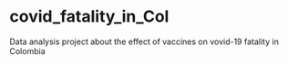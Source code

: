 # covid_fatality_in_Col
Data analysis project about the effect of vaccines on vovid-19 fatality in Colombia
